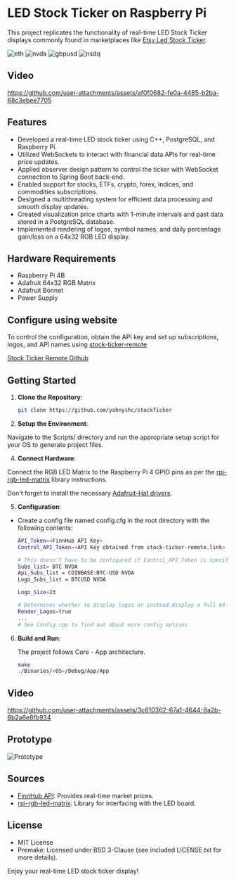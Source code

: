 # LED Stock Ticker on Raspberry Pi

This project replicates the functionality of real-time LED Stock Ticker displays commonly found in marketplaces like [Etsy Led Stock Ticker](https://www.etsy.com/uk/market/led_stock_ticker).

![eth](https://github.com/user-attachments/assets/dab7fc68-cff8-487c-9a4b-1fda2f5fd5c2)
![nvda](https://github.com/user-attachments/assets/755b3c21-53be-4728-9978-78e33f46a1fe)
![gbpusd](https://github.com/user-attachments/assets/39e344bb-c2a8-45b6-95f7-0652697ac3d7)
![nsdq](https://github.com/user-attachments/assets/99f17c0a-e6e9-4f6e-8a70-19c291e1624f)

## Video

https://github.com/user-attachments/assets/af0f0682-fe0a-4485-b2ba-68c3ebee7705

## Features

- Developed a real-time LED stock ticker using C++, PostgreSQL, and Raspberry Pi.
- Utilized WebSockets to interact with financial data APIs for real-time price updates.
- Applied observer design pattern to control the ticker with WebSocket connection to Spring Boot back-end.
- Enabled support for stocks, ETFs, crypto, forex, indices, and commodities subscriptions.
- Designed a multithreading system for efficient data processing and smooth display updates.
- Created visualization price charts with 1-minute intervals and past data stored in a PostgreSQL database.
- Implemented rendering of logos, symbol names, and daily percentage gain/loss on a 64x32 RGB LED display.

## Hardware Requirements

- Raspberry Pi 4B
- Adafruit 64x32 RGB Matrix
- Adafruit Bonnet
- Power Supply

## Configure using website

To control the configuration, obtain the API key and set up subscriptions, logos, and API names using [stock-ticker-remote](https://stock-ticker-remote.link)

[Stock Ticker Remote Github](https://github.com/yahnyshc/stockTickerRemote)

## Getting Started

1. **Clone the Repository**:
   ```bash
   git clone https://github.com/yahnyshc/stockTicker

2. **Setup the Environment**:

Navigate to the Scripts/ directory and run the appropriate setup script for your OS to generate project files.

4. **Connect Hardware**:

Connect the RGB LED Matrix to the Raspberry Pi 4 GPIO pins as per the [rpi-rgb-led-matrix](https://github.com/hzeller/rpi-rgb-led-matrix) library instructions.

Don't forget to install the necessary [Adafruit-Hat drivers](https://learn.adafruit.com/adafruit-rgb-matrix-plus-real-time-clock-hat-for-raspberry-pi/driving-matrices).

5. **Configuration**:

- Create a config file named config.cfg in the root directory with the following contents:
    ```bash
    API_Token=<FinnHub API Key>
    Control_API_Token=<API Key obtained from stock-ticker-remote.link> (optional)

    # This doesn't have to be configured if Control_API_Token is specified.
    Subs_list= BTC NVDA 
    Api_Subs_list = COINBASE:BTC-USD NVDA
    Logo_Subs_list = BTCUSD NVDA

    Logo_Size=23

    # Determines whether to display logos or instead display a full 64-column price chart.
    Render_Logos=true
    ...
    # See Config.cpp to find out about more config options

6. **Build and Run**:

   The project follows Core - App architecture.

    ```bash
    make
    ./Binaries/<OS>/Debug/App/App

## Video

https://github.com/user-attachments/assets/3c610362-67a1-4644-8a2b-8b2a6e6fb934


## Prototype

![Prototype](https://github.com/user-attachments/assets/45b43189-f218-42c4-bcec-dc8e10bd6f71)


## Sources
- [FinnHub API](https://finnhub.io/): Provides real-time market prices.
- [rpi-rgb-led-matrix](https://github.com/hzeller/rpi-rgb-led-matrix): Library for interfacing with the LED board.

## License
- MIT License
- Premake: Licensed under BSD 3-Clause (see included LICENSE.txt for more details).

Enjoy your real-time LED stock ticker display!
